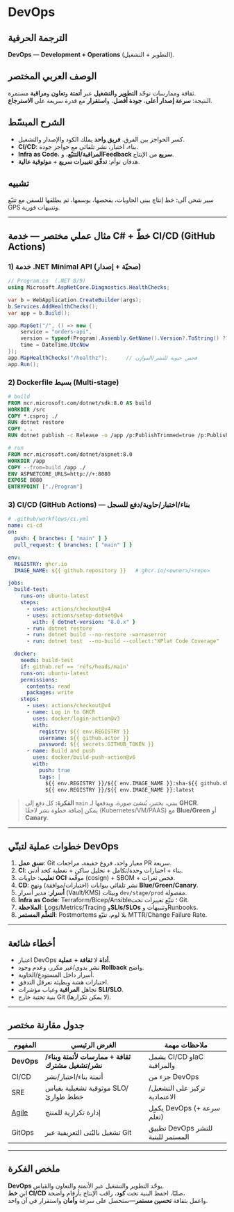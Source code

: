 # **DevOps**

## الترجمة الحرفية  
**DevOps** — **Development + Operations** (التطوير + التشغيل).

## الوصف العربي المختصر  
ثقافة وممارسات توحّد **التطوير** و**التشغيل** عبر **أتمتة** و**تعاون** و**مراقبة** مستمرة.  
النتيجة: **سرعة إصدار أعلى**، **جودة أفضل**، و**استقرار** مع قدرة سريعة على **الاسترجاع**.

## الشرح المبسّط  
- كسر الحواجز بين الفرق. **فريق واحد** يملك الكود والإصدار والتشغيل.  
- **CI/CD**: بناء، اختبار، نشر تلقائي مع حواجز جودة.  
- **Infra as Code**، **المراقبة/التتبّع**، و**Feedback سريع** من الإنتاج.  
- هدفان توأم: **تدفّق تغييرات سريع** + **موثوقية عالية**.

## تشبيه  
سير شحن آلي: خط إنتاج يبني الحاويات، يفحصها، يوسمها، ثم يطلقها للسفن مع تتبّع GPS وتنبيهات فورية.

---

## مثال عملي مختصر — خدمة C# + خطّ CI/CD (GitHub Actions)

### 1) خدمة .NET Minimal API (صحيّة + إصدار)
```csharp
// Program.cs  (.NET 8/9)
using Microsoft.AspNetCore.Diagnostics.HealthChecks;

var b = WebApplication.CreateBuilder(args);
b.Services.AddHealthChecks();
var app = b.Build();

app.MapGet("/", () => new {
    service = "orders-api",
    version = typeof(Program).Assembly.GetName().Version?.ToString() ?? "0.0.0",
    time = DateTime.UtcNow
});
app.MapHealthChecks("/healthz");      // فحص حيوية للنشر/الموازِن
app.Run();
```

### 2) Dockerfile بسيط (Multi-stage)
```dockerfile
# build
FROM mcr.microsoft.com/dotnet/sdk:8.0 AS build
WORKDIR /src
COPY *.csproj ./
RUN dotnet restore
COPY . .
RUN dotnet publish -c Release -o /app /p:PublishTrimmed=true /p:PublishSingleFile=true

# run
FROM mcr.microsoft.com/dotnet/aspnet:8.0
WORKDIR /app
COPY --from=build /app ./
ENV ASPNETCORE_URLS=http://+:8080
EXPOSE 8080
ENTRYPOINT ["./Program"]
```

### 3) CI/CD (GitHub Actions) — بناء/اختبار/حاوية/دفع للسجل
```yaml
# .github/workflows/ci.yml
name: ci-cd
on:
  push: { branches: [ "main" ] }
  pull_request: { branches: [ "main" ] }

env:
  REGISTRY: ghcr.io
  IMAGE_NAME: ${{ github.repository }}   # ghcr.io/<owner>/<repo>

jobs:
  build-test:
    runs-on: ubuntu-latest
    steps:
      - uses: actions/checkout@v4
      - uses: actions/setup-dotnet@v4
        with: { dotnet-version: "8.0.x" }
      - run: dotnet restore
      - run: dotnet build --no-restore -warnaserror
      - run: dotnet test  --no-build --collect:"XPlat Code Coverage"

  docker:
    needs: build-test
    if: github.ref == 'refs/heads/main'
    runs-on: ubuntu-latest
    permissions:
      contents: read
      packages: write
    steps:
      - uses: actions/checkout@v4
      - name: Log in to GHCR
        uses: docker/login-action@v3
        with:
          registry: ${{ env.REGISTRY }}
          username: ${{ github.actor }}
          password: ${{ secrets.GITHUB_TOKEN }}
      - name: Build and push
        uses: docker/build-push-action@v6
        with:
          push: true
          tags: |
            ${{ env.REGISTRY }}/${{ env.IMAGE_NAME }}:sha-${{ github.sha }}
            ${{ env.REGISTRY }}/${{ env.IMAGE_NAME }}:latest
```

> **الفكرة:** كل دفع إلى `main` يبني، يختبر، يُنشئ صورة، ويدفعها لـ **GHCR**.  
> يمكن إضافة خطوة نشر لاحقًا (Kubernetes/VM/PAAS) مع **Blue/Green** أو **Canary**.

---

## خطوات عملية لتبنّي DevOps
1. **نسق عمل**: Git معيار واحد، فروع خفيفة، مراجعات PR سريعة.  
2. **CI**: بناء + اختبارات وحدة/تكامل + تحليل ساكن + تغطية كحد أدنى.  
3. **تعليب**: حاويات **OCI** موقّعة (cosign) + SBOM + فحص ثغرات.  
4. **CD**: نشر تلقائي ببوابات (اختبارات/موافقة) ونهج **Blue/Green/Canary**.  
5. **أسرار**: مدير أسرار (Vault/KMS) وبيئات `dev/stage/prod` مفصولة.  
6. **Infra as Code**: Terraform/Bicep/Ansible؛ تتبّع تغييرات تحت Git.  
7. **الملاحظة**: Logs/Metrics/Tracing و**SLIs/SLOs** وتنبيهات وRunbooks.  
8. **التعلّم المستمر**: Postmortems بلا لوم، تتبّع MTTR/Change Failure Rate.

---

## أخطاء شائعة
- اعتبار DevOps **أداة** لا **ثقافة + عملية**.  
- نشر يدوي/غير مكرر، وعدم وجود **Rollback** واضح.  
- أسرار داخل المستودع/الحاوية.  
- اختبارات هشة وبطيئة تعرقل التدفق.  
- تجاهل **المراقبة** وغياب مؤشرات **SLI/SLO**.  
- بنية تحتية خارج Git (لا يمكن تكرارها).

---

## جدول مقارنة مختصر

| المفهوم | الغرض الرئيسي | ملاحظات مهمة |
|---|---|---|
| **DevOps** | **ثقافة + ممارسات لأتمتة وبناء/نشر/تشغيل مشترك** | يشمل CI/CD وIaC والمراقبة |
| CI/CD | أتمتة بناء/اختبار/نشر | جزء من DevOps |
| SRE | موثوقية تشغيلية بقياس SLO/خطط طوارئ | تركيز على التشغيل/الاعتمادية |
| [Agile](agile.md)  | إدارة تكرارية للمنتج | يكمل DevOps (سرعة + تعلّم) |
| GitOps | تشغيل بالبُنى التعريفية عبر Git | تطبيق DevOps للنشر المستمر للبنية |

---

## ملخص الفكرة  
**DevOps** يوحّد التطوير والتشغيل عبر الأتمتة والتعاون والقياس.  
ابنِ **خط CI/CD** صلبًا، احفظ البنية تحت **كود**، راقب الإنتاج بأرقام واضحة،  
واعمل بثقافة **تحسين مستمر**—ستحصل على سرعة **وأمان** واستقرار في آن واحد.
